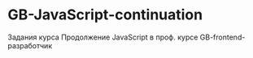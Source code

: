 # GB-JavaScript-continuation
Задания курса Продолжение JavaScript в проф. курсе GB-frontend-разработчик
